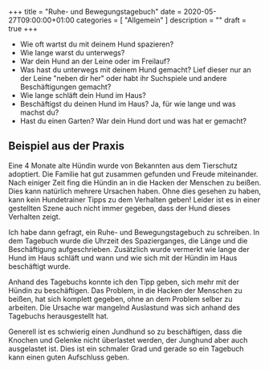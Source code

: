+++
title =  "Ruhe- und Bewegungstagebuch"
date = 2020-05-27T09:00:00+01:00
categories = [
    "Allgemein"
]
description = ""
draft = true
+++

- Wie oft wartst du mit deinem Hund spazieren?
- Wie lange warst du unterwegs?
- War dein Hund an der Leine oder im Freilauf?
- Was hast du unterwegs mit deinem Hund gemacht? Lief dieser nur an der Leine "neben dir her" oder habt ihr Suchspiele und andere Beschäftigungen gemacht?
- Wie lange schläft dein Hund im Haus?
- Beschäftigst du deinen Hund im Haus? Ja, für wie lange und was machst du?
- Hast du einen Garten? War dein Hund dort und was hat er gemacht?

## Beispiel aus der Praxis
Eine 4 Monate alte Hündin wurde von Bekannten aus dem Tierschutz adoptiert. Die Familie hat gut zusammen gefunden und Freude miteinander. Nach einiger Zeit fing die Hündin an in die Hacken der Menschen zu beißen. Dies kann natürlich mehrere Ursachen haben. Ohne dies gesehen zu haben, kann kein Hundetrainer Tipps zu dem Verhalten geben! Leider ist es in einer gestellten Szene auch nicht immer gegeben, dass der Hund dieses Verhalten zeigt.  

Ich habe dann gefragt, ein Ruhe- und Bewegungstagebuch zu schreiben. In dem Tagebuch wurde die Uhrzeit des Spazierganges, die Länge und die Beschäftigung aufgeschrieben. Zusätzlich wurde vermerkt wie lange der Hund im Haus schläft und wann und wie sich mit der Hündin im Haus beschäftigt wurde.  

Anhand des Tagebuchs konnte ich den Tipp geben, sich mehr mit der Hündin zu beschäftigen. Das Problem, in die Hacken der Menschen zu beißen, hat sich komplett gegeben, ohne an dem Problem selber zu arbeiten. Die Ursache war mangelnd Auslastund was sich anhand des Tagebuchs herausgestellt hat.  

Generell ist es schwierig einen Jundhund so zu beschäftigen, dass die Knochen und Gelenke nicht überlastet werden, der Junghund aber auch ausgelastet ist. Dies ist ein schmaler Grad und gerade so ein Tagebuch kann einen guten Aufschluss geben.
